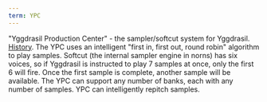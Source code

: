 ```yaml
---
term: YPC
---
```

"Yggdrasil Production Center" - the sampler/softcut system for Yggdrasil. [History]("https://en.wikipedia.org/wiki/Akai_MPC"). The YPC uses an intelligent "first in, first out, round robin" algorithm to play samples. Softcut (the internal sampler engine in norns) has six voices, so if Yggdrasil is instructed to play 7 samples at once, only the first 6 will fire. Once the first sample is complete, another sample will be available. The YPC can support any number of banks, each with any number of samples. YPC can intelligently repitch samples.